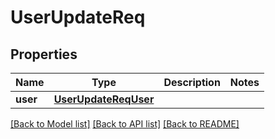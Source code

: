 # UserUpdateReq

## Properties
Name | Type | Description | Notes
------------ | ------------- | ------------- | -------------
**user** | [**UserUpdateReqUser**](UserUpdateReqUser.md) |  | 

[[Back to Model list]](../README.md#documentation-for-models) [[Back to API list]](../README.md#documentation-for-api-endpoints) [[Back to README]](../README.md)


